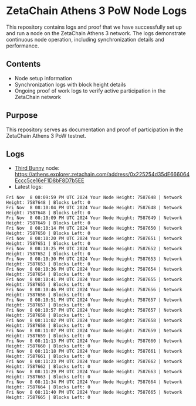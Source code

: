 # ZetaChain Athens 3 PoW Node Logs
This repository contains logs and proof that we have successfully set up and run a node on the ZetaChain Athens 3 network. The logs demonstrate continuous node operation, including synchronization details and performance.

## Contents
- Node setup information
- Synchronization logs with block height details
- Ongoing proof of work logs to verify active participation in the ZetaChain network

## Purpose
This repository serves as documentation and proof of participation in the ZetaChain Athens 3 PoW testnet.

## Logs

- [Third Bunny](https://thirdbunny.xyz/) node: https://athens.explorer.zetachain.com/address/0x225254d35dE666064Eccc5ce16eF1D8bF8D7b5EE
- Latest logs:
```
Fri Nov  8 08:09:59 PM UTC 2024 Your Node Height: 7587648 | Network Height: 7587648 | Blocks Left: 0
Fri Nov  8 08:10:04 PM UTC 2024 Your Node Height: 7587648 | Network Height: 7587648 | Blocks Left: 0
Fri Nov  8 08:10:09 PM UTC 2024 Your Node Height: 7587649 | Network Height: 7587649 | Blocks Left: 0
Fri Nov  8 08:10:14 PM UTC 2024 Your Node Height: 7587650 | Network Height: 7587650 | Blocks Left: 0
Fri Nov  8 08:10:20 PM UTC 2024 Your Node Height: 7587651 | Network Height: 7587651 | Blocks Left: 0
Fri Nov  8 08:10:25 PM UTC 2024 Your Node Height: 7587652 | Network Height: 7587652 | Blocks Left: 0
Fri Nov  8 08:10:30 PM UTC 2024 Your Node Height: 7587653 | Network Height: 7587653 | Blocks Left: 0
Fri Nov  8 08:10:36 PM UTC 2024 Your Node Height: 7587654 | Network Height: 7587654 | Blocks Left: 0
Fri Nov  8 08:10:41 PM UTC 2024 Your Node Height: 7587655 | Network Height: 7587655 | Blocks Left: 0
Fri Nov  8 08:10:46 PM UTC 2024 Your Node Height: 7587656 | Network Height: 7587656 | Blocks Left: 0
Fri Nov  8 08:10:51 PM UTC 2024 Your Node Height: 7587657 | Network Height: 7587657 | Blocks Left: 0
Fri Nov  8 08:10:57 PM UTC 2024 Your Node Height: 7587657 | Network Height: 7587658 | Blocks Left: 1
Fri Nov  8 08:11:02 PM UTC 2024 Your Node Height: 7587658 | Network Height: 7587658 | Blocks Left: 0
Fri Nov  8 08:11:07 PM UTC 2024 Your Node Height: 7587659 | Network Height: 7587659 | Blocks Left: 0
Fri Nov  8 08:11:13 PM UTC 2024 Your Node Height: 7587660 | Network Height: 7587660 | Blocks Left: 0
Fri Nov  8 08:11:18 PM UTC 2024 Your Node Height: 7587661 | Network Height: 7587661 | Blocks Left: 0
Fri Nov  8 08:11:23 PM UTC 2024 Your Node Height: 7587662 | Network Height: 7587662 | Blocks Left: 0
Fri Nov  8 08:11:29 PM UTC 2024 Your Node Height: 7587663 | Network Height: 7587663 | Blocks Left: 0
Fri Nov  8 08:11:34 PM UTC 2024 Your Node Height: 7587664 | Network Height: 7587664 | Blocks Left: 0
Fri Nov  8 08:11:40 PM UTC 2024 Your Node Height: 7587665 | Network Height: 7587665 | Blocks Left: 0
```
